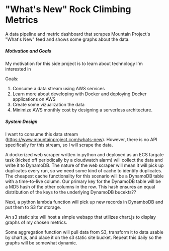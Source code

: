 # "What's New" Rock Climbing Metrics
A data pipeline and metric dashboard that scrapes Mountain Project's "What's New" feed and shows some graphs about the data.

##### Motivation and Goals

My motivation for this side project is to learn about technology I'm interested in

Goals:

1. Consume a data stream using AWS services
2. Learn more about developing with Docker and deploying Docker applications on AWS
3. Create some vizualization the data
4. Minimize AWS monthly cost by designing a serverless architecture.


##### System Design

I want to consume this data stream (https://www.mountainproject.com/whats-new). However, there is no API specifically for this stream, so I will scrape the data.

A dockerized web scraper written in python and deployed as an ECS fargate task (kicked off periodically by a cloudwatch alarm) will collect the data and write it to DynamoDB. The nature of the web scraper will mean it will pick up duplicates every run, so we need some kind of cache to identify duplicates. The cheapest cache functionality for this scenario will be a DynamoDB table with a time-to-live column. Our primary key for the DynamoDB table will be a MD5 hash of the other columns in the row. This hash ensures an equal distribution of the keys to the underlying DynamoDB bucekts??

Next, a python lambda function will pick up new records in DynamboDB and put them to S3 for storage.

An s3 static site will host a simple webapp that utilizes chart.js to display graphs of my chosen metrics.

Some aggregation function will pull data from S3, transform it to data usable by chart.js, and place it on the s3 static site bucket. Repeat this daily so the graphs will be somewhat dynamic.
